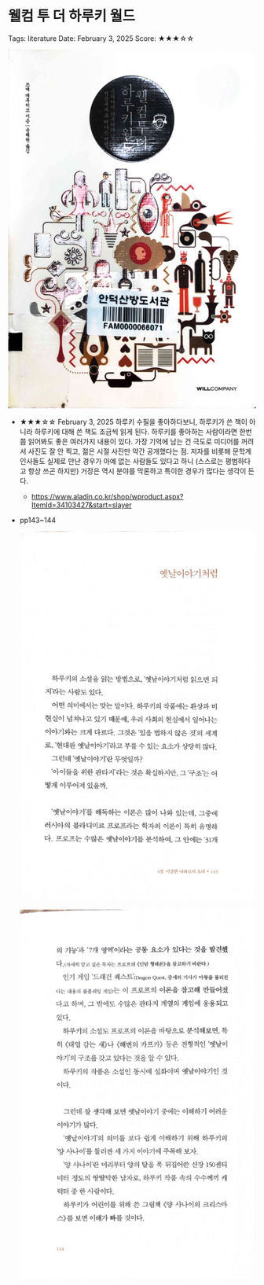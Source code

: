 # 웰컴 투 더 하루키 월드

Tags: literature
Date: February 3, 2025
Score: ★★★☆☆

![haruki_world.jpg](welcome_to_the_haruki_world/haruki_world.jpg)

- ★★★☆☆ February 3, 2025 하루키 수필을 좋아하다보니, 하루키가 쓴 책이 아니라 하루키에 대해 쓴 책도 조금씩 읽게 된다. 하루키를 좋아하는 사람이라면 한번쯤 읽어봐도 좋은 여러가지 내용이 있다. 가장 기억에 남는 건 극도로 미디어를 꺼려서 사진도 잘 안 찍고, 젊은 시절 사진만 약간 공개했다는 점. 저자를 비롯해 문학계 인사들도 실제로 만난 경우가 아예 없는 사람들도 있다고 하니 (스스로는 평범하다고 항상 쓰곤 하지만) 거장은 역시 분야를 막론하고 특이한 경우가 많다는 생각이 든다.
    - https://www.aladin.co.kr/shop/wproduct.aspx?ItemId=34103427&start=slayer

- pp143~144
    
    ![haruki_world_0.jpg](welcome_to_the_haruki_world/haruki_world_0.jpg)
    
    ![haruki_world_1.jpg](welcome_to_the_haruki_world/haruki_world_1.jpg)
